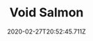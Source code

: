 ---
templateKey: blog-post
featuredpost: false
date: 2020-02-27T20:52:45.711Z
featuredimage: /img/Void_Salmon.png
title: Void Salmon
description: A salmon, twisted by void energy. The fresh meat is jet black, but rapidly turns pink when exposed to air.
type: fish
sellPrice: 150
energy: 
health: 
tags:
  - fish
  - Witch's Swamp
  - 6am - 2am
  - spring
  - summer
  - fall
  - winter
  - AnyWeather
  - The Missing Bundle
---